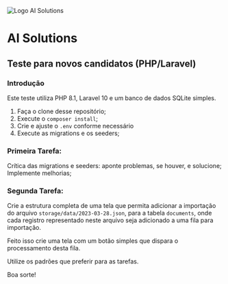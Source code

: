 ![Logo AI Solutions](http://aisolutions.tec.br/wp-content/uploads/sites/2/2019/04/logo.png)

# AI Solutions

## Teste para novos candidatos (PHP/Laravel)

### Introdução

Este teste utiliza PHP 8.1, Laravel 10 e um banco de dados SQLite simples.

1. Faça o clone desse repositório;
1. Execute o `composer install`;
1. Crie e ajuste o `.env` conforme necessário
1. Execute as migrations e os seeders;

### Primeira Tarefa:

Crítica das migrations e seeders: aponte problemas, se houver, e solucione; Implemente melhorias;

### Segunda Tarefa:

Crie a estrutura completa de uma tela que permita adicionar a importação do arquivo `storage/data/2023-03-28.json`, para a tabela `documents`, onde cada registro representado neste arquivo seja adicionado a uma fila para importação.

Feito isso crie uma tela com um botão simples que dispara o processamento desta fila.

Utilize os padrões que preferir para as tarefas.

Boa sorte!
